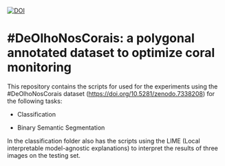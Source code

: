 [![DOI](https://zenodo.org/badge/583986870.svg)](https://zenodo.org/badge/latestdoi/583986870)


# #DeOlhoNosCorais: a polygonal annotated dataset to optimize coral monitoring

This repository contains the scripts for used for the experiments using the #DeOlhoNosCorais dataset (https://doi.org/10.5281/zenodo.7338208) for the following tasks:

  

-   Classification
    
-   Binary Semantic Segmentation
    

  

In the classification folder also has the scripts using the LIME (Local interpretable model-agnostic explanations) to interpret the results of three images on the testing set.
